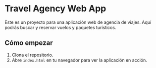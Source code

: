 # Travel Agency Web App

Este es un proyecto para una aplicación web de agencia de viajes. Aquí podrás buscar y reservar vuelos y paquetes turísticos.

## Cómo empezar

1. Clona el repositorio.
2. Abre `index.html` en tu navegador para ver la aplicación en acción.
